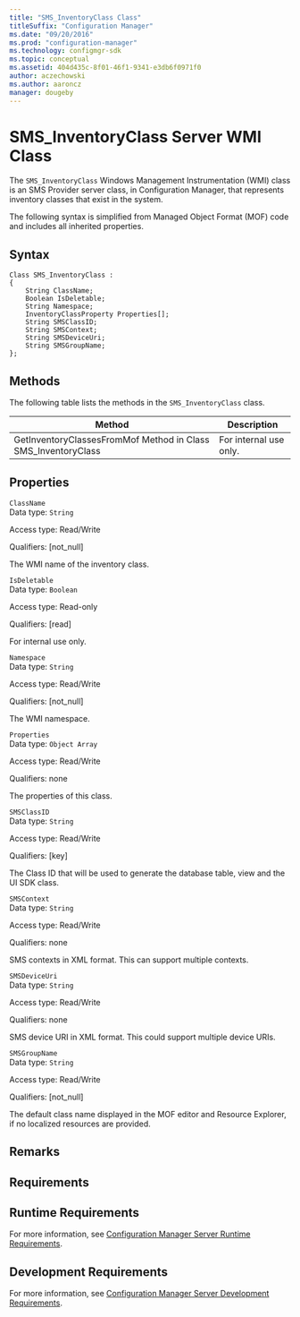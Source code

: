 ```yaml
---
title: "SMS_InventoryClass Class"
titleSuffix: "Configuration Manager"
ms.date: "09/20/2016"
ms.prod: "configuration-manager"
ms.technology: configmgr-sdk
ms.topic: conceptual
ms.assetid: 404d435c-8f01-46f1-9341-e3db6f0971f0
author: aczechowski
ms.author: aaroncz
manager: dougeby
---
```

# SMS_InventoryClass Server WMI Class
The `SMS_InventoryClass` Windows Management Instrumentation (WMI) class is an SMS Provider server class, in Configuration Manager, that represents inventory classes that exist in the system.  

 The following syntax is simplified from Managed Object Format (MOF) code and includes all inherited properties.  

## Syntax  

```  
Class SMS_InventoryClass :    
{  
    String ClassName;  
    Boolean IsDeletable;  
    String Namespace;  
    InventoryClassProperty Properties[];  
    String SMSClassID;  
    String SMSContext;  
    String SMSDeviceUri;  
    String SMSGroupName;  
};  
```  

## Methods  
 The following table lists the methods in the `SMS_InventoryClass` class.  

|Method|Description|  
|------------|-----------------|  
|GetInventoryClassesFromMof Method in Class SMS_InventoryClass|For internal use only.|  

## Properties  
 `ClassName`  
 Data type: `String`  

 Access type: Read/Write  

 Qualifiers: [not_null]  

 The WMI name of the inventory class.  

 `IsDeletable`  
 Data type: `Boolean`  

 Access type: Read-only  

 Qualifiers: [read]  

 For internal use only.  

 `Namespace`  
 Data type: `String`  

 Access type: Read/Write  

 Qualifiers: [not_null]  

 The WMI namespace.  

 `Properties`  
 Data type: `Object Array`  

 Access type: Read/Write  

 Qualifiers: none  

 The properties of this class.  

 `SMSClassID`  
 Data type: `String`  

 Access type: Read/Write  

 Qualifiers: [key]  

 The Class ID that will be used to generate the database table, view and the UI SDK class.  

 `SMSContext`  
 Data type: `String`  

 Access type: Read/Write  

 Qualifiers: none  

 SMS contexts in XML format. This can support multiple contexts.  

 `SMSDeviceUri`  
 Data type: `String`  

 Access type: Read/Write  

 Qualifiers: none  

 SMS device URI in XML format. This could support multiple device URIs.  

 `SMSGroupName`  
 Data type: `String`  

 Access type: Read/Write  

 Qualifiers: [not_null]  

 The default class name displayed in the MOF editor and Resource Explorer, if no localized resources are provided.  

## Remarks  

## Requirements  

## Runtime Requirements  
 For more information, see [Configuration Manager Server Runtime Requirements](../../../../../develop/core/reqs/server-runtime-requirements.md).  

## Development Requirements  
 For more information, see [Configuration Manager Server Development Requirements](../../../../../develop/core/reqs/server-development-requirements.md).
